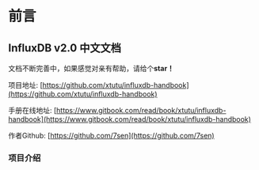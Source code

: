 # 前言

## InfluxDB v2.0 中文文档

文档不断完善中，如果感觉对亲有帮助，请给个**star！**  
  
项目地址: [https://github.com/xtutu/influxdb-handbook](https://github.com/xtutu/influxdb-handbook)

手册在线地址: [https://www.gitbook.com/read/book/xtutu/influxdb-handbook](https://www.gitbook.com/read/book/xtutu/influxdb-handbook)

作者Github: [https://github.com/7sen](https://github.com/7sen)

### 项目介绍


